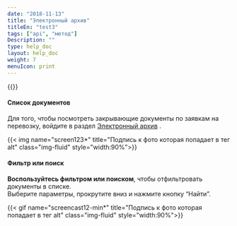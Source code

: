 ```yaml
---
date: "2018-11-13"
title: "Электронный архив"
titleEn: "test3"
tags: ["api", "метод"]
Description: ""
type: help_doc
layout: help_doc
weight: 7
menuIcon: print
---
```


{{<alert icon="info-circle" color="alert4-light" text="В разделе Электронный архив вы можете посмотреть все закрывающие документы по вашим перевозкам, а также отправить запросы на акты сверки и дубликаты документов." close="false">}} <br/>

#### Список документов

Для того, чтобы посмотреть закрывающие документы по заявкам на перевозку, войдите в раздел <a href="https://my.fesco.com/archive" target="_blank">Электронный архив</a> .

{{< img name="screen123*" title="Подпись к фото которая попадает в тег alt" class="img-fluid" style="width:90%">}} 
<br/>
#### Фильтр или поиск

**Воспользуйтесь фильтром или поиском**, чтобы отфильтровать документы в списке.
<br/>
Выберите параметры, прокрутите вниз и нажмите кнопку “Найти”.

{{< gif name="screencast12-min*" title="Подпись к фото которая попадает в тег alt" class="img-fluid" style="width:90%">}}